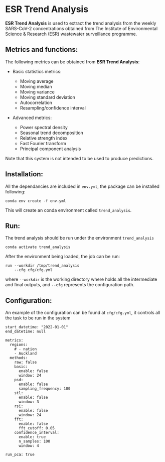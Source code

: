 # ESR Trend Analysis

**ESR Trend Analysis** is used to extract the trend analysis from the weekly SARS-CoV-2 concentrations obtained from The Institute of Environmental Science & Research (ESR) wastewater surveillance programme.

## Metrics and functions:
The following metrics can be obtained from **ESR Trend Analysis**:

 - Basic statistics metrics:
    - Moving average
    - Moving median
    - Moving variance
    - Moving standard deviation
    - Autocorrelation
    - Resampling/confidence interval

  - Advanced metrics:
    - Power spectral density
    - Seasonal trend decomposition
    - Relative strength index
    - Fast Fourier transform
    - Principal component analysis

Note that this system is not intended to be used to produce predictions.

## Installation:
All the dependancies are included in ``env.yml``, the package can be installed following:
```
conda env create -f env.yml
```
This will create an conda environment called ``trend_analysis``.

## Run:
The trend analysis should be run under the environment ``trend_analysis``
```
conda activate trend_analysis
```

After the environment being loaded, the job can be run:
```
run --workdir /tmp/trend_analysis
    --cfg cfg/cfg.yml
```
where ``--workdir`` is the working directory where holds all the intermediate and final outputs, and ``--cfg`` represents the configuration path.

## Configuration:
An example of the configuration can be found at ``cfg/cfg.yml``, it controls all the task to be run in the system

  ```
  start_datetime: "2022-01-01"
  end_datetime: null

  metrics:
    regions:
      # - nation
      - Auckland
    methods:
      raw: false
      basic:
        enable: false
        window: 24
      psd:
        enable: false
        sampling_frequency: 100
      stl:
        enable: false
        window: 3
      rsi:
        enable: false
        window: 24
      fft:
        enable: false
        fft_cutoff: 0.05
      confidence_interval:
        enable: true
        n_samples: 100
        window: 4

  run_pca: true
  ```









